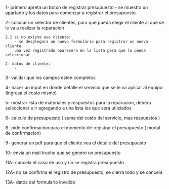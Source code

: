 1- primero apreta un boton de registrar presupuesto - se muestra un apartado y los datos para comenzar a registrar el presupuesto

2- colocar un selector de clientes, para que pueda elegir el cliente al que se le va a realizar la reparacion

    2.1 si no existe ese cliente:
        - se desplegara un nuevo formulario para registrar un nuevo cliente
        una vez registrado aparecera en la lista para que lo pueda seleccionar

    2- datos de cliente:
        -

3- validar que los campos esten completos

4- hacer un input en donde detalle el servicio que se le va aplicar al equipo
(ingresa el costo mismo)

5- mostrar lista de materiales y respuestos para la reparacion, debera seleccionar e ir agregando a una lista los que sera utilziados

6- calculo de presupuesto ( suma del costo del servicio, mas respuestos )

8- pide confirmacion para el momento de registrar el presupuesto
( modal de confirmacion)

9- generar un pdf para que el cliente vea el detalle del presupuesto

10- envia un mail trucho que se genero un presupuesto

11A- cancela el caso de uso y no se registra presupuesto

12A- no se confirma el registro de presupuesto, se cierra todo y se cancela

13A- datos del formulario invalido
